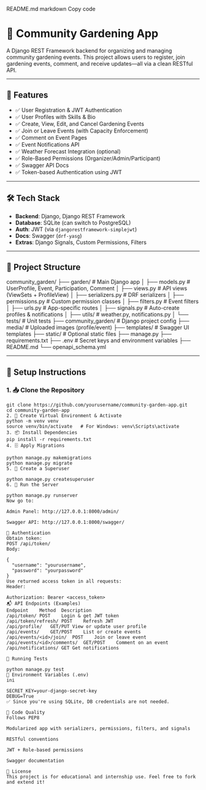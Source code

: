  README.md
markdown
Copy code
# 🌱 Community Gardening App

A Django REST Framework backend for organizing and managing community gardening events. This project allows users to register, join gardening events, comment, and receive updates—all via a clean RESTful API.

---

## 🚀 Features

- ✅ User Registration & JWT Authentication
- ✅ User Profiles with Skills & Bio
- ✅ Create, View, Edit, and Cancel Gardening Events
- ✅ Join or Leave Events (with Capacity Enforcement)
- ✅ Comment on Event Pages
- ✅ Event Notifications API
- ✅ Weather Forecast Integration (optional)
- ✅ Role-Based Permissions (Organizer/Admin/Participant)
- ✅ Swagger API Docs
- ✅ Token-based Authentication using JWT

---

## 🛠️ Tech Stack

- **Backend**: Django, Django REST Framework
- **Database**: SQLite (can switch to PostgreSQL)
- **Auth**: JWT (via `djangorestframework-simplejwt`)
- **Docs**: Swagger (`drf-yasg`)
- **Extras**: Django Signals, Custom Permissions, Filters

---

## 📂 Project Structure

community_garden/
├── garden/ # Main Django app
│ ├── models.py # UserProfile, Event, Participation, Comment
│ ├── views.py # API views (ViewSets + ProfileView)
│ ├── serializers.py # DRF serializers
│ ├── permissions.py # Custom permission classes
│ ├── filters.py # Event filters
│ ├── urls.py # App-specific routes
│ ├── signals.py # Auto-create profiles & notifications
│ ├── utils/ # weather.py, notifications.py
│ └── tests/ # Unit tests
├── community_garden/ # Django project config
├── media/ # Uploaded images (profile/event)
├── templates/ # Swagger UI templates
├── static/ # Optional static files
├── manage.py
├── requirements.txt
├── .env # Secret keys and environment variables
├── README.md
└── openapi_schema.yml



---

## 🧪 Setup Instructions

### 1. 📥 Clone the Repository
```
git clone https://github.com/yourusername/community-garden-app.git
cd community-garden-app
2. 🧰 Create Virtual Environment & Activate
python -m venv venv
source venv/bin/activate   # For Windows: venv\Scripts\activate
3. 📦 Install Dependencies
pip install -r requirements.txt
4. 🗄️ Apply Migrations

python manage.py makemigrations
python manage.py migrate
5. 👤 Create a Superuser

python manage.py createsuperuser
6. 🚀 Run the Server

python manage.py runserver
Now go to:

Admin Panel: http://127.0.0.1:8000/admin/

Swagger API: http://127.0.0.1:8000/swagger/

🔐 Authentication
Obtain token:
POST /api/token/
Body:

{
  "username": "yourusername",
  "password": "yourpassword"
}
Use returned access token in all requests:
Header:

Authorization: Bearer <access_token>
📬 API Endpoints (Examples)
Endpoint	Method	Description
/api/token/	POST	Login & get JWT token
/api/token/refresh/	POST	Refresh JWT
/api/profile/	GET/PUT	View or update user profile
/api/events/	GET/POST	List or create events
/api/events/<id>/join/	POST	Join or leave event
/api/events/<id>/comments/	GET/POST	Comment on an event
/api/notifications/	GET	Get notifications

🧪 Running Tests

python manage.py test
📄 Environment Variables (.env)
ini

SECRET_KEY=your-django-secret-key
DEBUG=True
✅ Since you're using SQLite, DB credentials are not needed.

🧼 Code Quality
Follows PEP8

Modularized app with serializers, permissions, filters, and signals

RESTful conventions

JWT + Role-based permissions

Swagger documentation

📜 License
This project is for educational and internship use. Feel free to fork and extend it!


